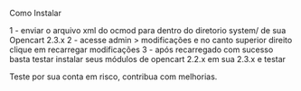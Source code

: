 Como Instalar

1 - enviar o arquivo xml do ocmod para dentro do diretorio system/ de sua Opencart 2.3.x 
2 - acesse admin > modificações e no canto superior direito clique em recarregar modificações 
3 - após recarregado com sucesso basta testar instalar seus módulos de opencart 2.2.x em sua 2.3.x e testar

Teste por sua conta em risco, contribua com melhorias.
